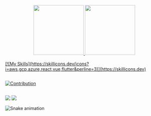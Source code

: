 
<div align="center">
  <a href="https://github.com/P1ul0">
  <img height="160em" src="https://github-readme-stats.vercel.app/api?username=P1ul0&show_icons=true&theme=radical&include_all_commits=true&count_private=true"/>
  <img height="160em" src="https://github-readme-stats.vercel.app/api/top-langs/?username=P1ul0&layout=compact&langs_count=7&theme=radical"/>

</div>
  
  <div style="display: inline_block"><br>
  [![My Skills](https://skillicons.dev/icons?i=aws,gcp,azure,react,vue,flutter&perline=3)](https://skillicons.dev)
            
</div>
  
  ##
  
  ![Contribution](https://activity-graph.herokuapp.com/graph?username=P1ul0&theme=gotham&hide_border=true&area=true_color=&title_color=07EE46&bg_color=000000&color=07EE46) 
  
 ##
  
<div> 
   <a href = "mailto:paulocesar147852@gmail.com"><img src="https://img.shields.io/badge/-Gmail-%23333?style=for-the-badge&logo=gmail&logoColor=white" target="_blank"></a>
    <a href="" target="_blank"><img src="https://img.shields.io/badge/-LinkedIn-%230077B5?style=for-the-badge&logo=linkedin&logoColor=white" target="_blank"></a> 
 
 ![Snake animation](https://github.com/P1ul0/P1ul0/blob/output/github-contribution-grid-snake.svg)
 
</div>
